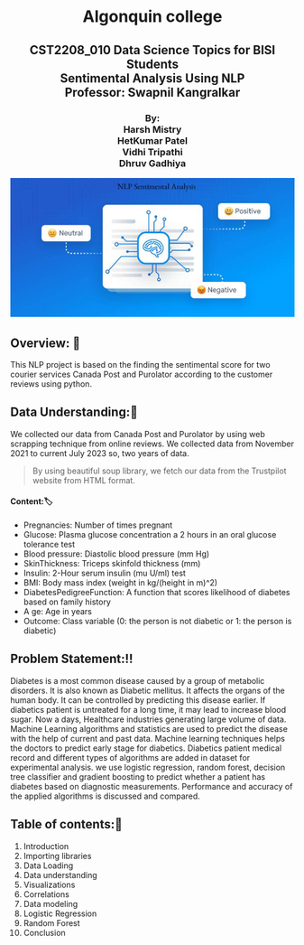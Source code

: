 <H1 align="center">
Algonquin college
</H1>
<H2 align="center">
CST2208_010 Data Science Topics for BISI Students <BR>
Sentimental Analysis Using NLP <BR>
Professor: Swapnil Kangralkar <BR>
</H2>
<H3 Align="center">
By:<BR>
Harsh Mistry<BR>
HetKumar Patel<BR>
Vidhi Tripathi <BR>
Dhruv Gadhiya<BR>

<p align="center">
  <img src="Image.jpg" alt="Image" width=""/>
</p>


## Overview: :memo:
This NLP project is based on the finding the sentimental score for two courier services Canada Post and Purolator according to the customer reviews using python.

## Data Understanding::ledger:
We collected our data from Canada Post and Purolator by using web scrapping technique from
online reviews. We collected data from November 2021 to current July 2023 so, two years of
data.
>By using beautiful soup library, we fetch our data from the Trustpilot website from HTML format.

#### Content::label:
* Pregnancies: Number of times pregnant<br />
* Glucose: Plasma glucose concentration a 2 hours in an oral glucose tolerance test<br />
* Blood pressure: Diastolic blood pressure (mm Hg)<br />
* SkinThickness: Triceps skinfold thickness (mm)<br />
* Insulin: 2-Hour serum insulin (mu U/ml) test<br />
* BMI: Body mass index (weight in kg/(height in m)^2)<br />
* DiabetesPedigreeFunction: A function that scores likelihood of diabetes based on family history<br />
* A ge: Age in years<br />
* Outcome: Class variable (0: the person is not diabetic or 1: the person is diabetic)

## Problem Statement::bangbang:
Diabetes is a most common disease caused by a group of metabolic disorders. It is also known as Diabetic mellitus. It affects the organs of the human body. It can be controlled by predicting this disease earlier. If diabetics patient is untreated for a long time, it may lead to increase blood sugar. Now a days, Healthcare industries generating large volume of data. Machine Learning algorithms and statistics are used to predict the disease with the help of current and past data. Machine learning techniques helps the doctors to predict early stage for diabetics. Diabetics patient medical record and different types of algorithms are added in dataset for experimental analysis. we use logistic regression, random forest, decision tree classifier and gradient boosting to predict whether a patient has diabetes based on diagnostic measurements. Performance and accuracy of the applied algorithms is discussed and compared. 
 
 ## Table of contents::page_facing_up:
1. Introduction
2. Importing libraries
3. Data Loading
4. Data understanding
5. Visualizations
6. Correlations
7. Data modeling
8. Logistic Regression
9. Random Forest 
10. Conclusion
